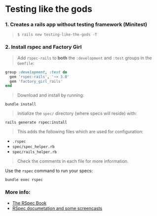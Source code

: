 # Testing like the gods

### 1. Creates a rails app without testing framework (Minitest)

  > `$ rails new testing-like-the-gods -T`


### 2. Install rspec and Factory Girl


> Add `rspec-rails` to **both** the `:development` and `:test` groups in the
`Gemfile`:

```ruby
group :development, :test do
  gem 'rspec-rails', '~> 3.0'
  gem 'factory_girl_rails'
end
```

> Download and install by running:

```
bundle install
```

> Initialize the `spec/` directory (where specs will reside) with:

```
rails generate rspec:install
```

> This adds the following files which are used for configuration:

- `.rspec`
- `spec/spec_helper.rb`
- `spec/rails_helper.rb`

> Check the comments in each file for more information.

Use the `rspec` command to run your specs:

```
bundle exec rspec
```


### More info:

* [The RSpec Book](https://pragprog.com/book/achbd/the-rspec-book)
* [RSpec documetation and some screencasts](http://rspec.info/)

